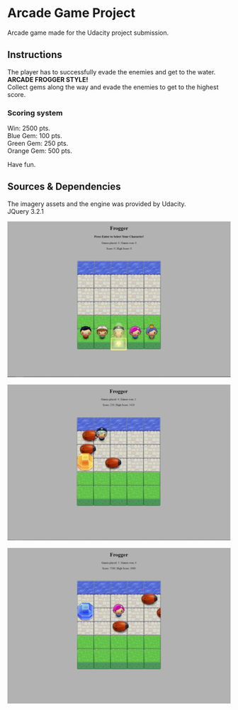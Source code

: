 # Arcade Game Project
Arcade game made for the Udacity project submission.

## Instructions
The player has to successfully evade the enemies and get to the water. **ARCADE FROGGER STYLE!**<br/>
Collect gems along the way and evade the enemies to get to the highest score.<br/>

### Scoring system
Win: 2500 pts.<br/>
Blue Gem: 100 pts.<br/>
Green Gem: 250 pts.<br/>
Orange Gem: 500 pts.<br>

Have fun.

## Sources & Dependencies
The imagery assets and the engine was provided by Udacity. <br/>
JQuery 3.2.1 <br/>



![Alt text](images/Screenshot-1.png?raw=true "Game Screenshot")

![Alt text](images/Screenshot-2.png?raw=true "Game Screenshot")

![Alt text](images/Screenshot-3.png?raw=true "Game Screenshot")

